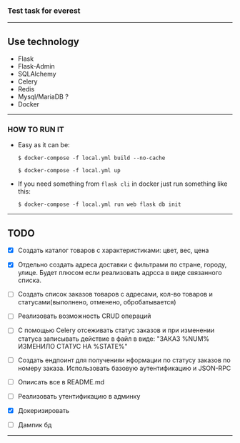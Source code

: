 ### Test task for everest
_________________________

## Use technology

-   Flask
-   Flask-Admin
-   SQLAlchemy
-   Celery
-   Redis
-   Mysql/MariaDB ?
-   Docker

___________________________

### HOW TO RUN IT

-   Easy as it can be:

    `$ docker-compose -f local.yml build --no-cache`

    `$ docker-compose -f local.yml up`

-   If you need something from `flask cli` in docker just run something like this:

    `$ docker-compose -f local.yml run web flask db init`
____________________________

## TODO 

-   [x]  Создать каталог товаров с характеристиками: цвет, вес, цена

-   [x]  Отдельно создать адреса доставки с фильтрами по стране, городу, улице. Будет плюсом если реализовать адрсса в виде связанного списка.

-   [ ]  Создать список заказов товаров с адресами, кол-во товаров и статусами(выполнено, отменено, обробатывается)

-   [ ]  Реализовать возможность CRUD операций

-   [ ]  С помощью Celery отсеживать статус заказов и при изменении статуса записывать действие в файл в виде: "ЗАКАЗ %NUM% ИЗМЕНИЛО СТАТУС НА %STATE%"

-   [ ]  Создать ендпоинт для полученияи нформации по статусу заказов по номеру заказа. Использовать базовую аутентификацию и JSON-RPC

-   [ ]  Опиисать все в README.md 

-   [ ]  Реализовать утентификацию в админку

-   [x]  Докеризировать

-   [ ]  Дампик бд

__________________________________
